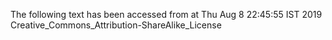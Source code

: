 The following text has been accessed from at Thu Aug 8 22:45:55 IST 2019
Creative_Commons_Attribution-ShareAlike_License
